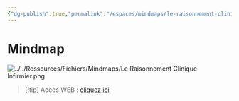 ```yaml
---
{"dg-publish":true,"permalink":"/espaces/mindmaps/le-raisonnement-clinique/","tags":["mindmaps"],"noteIcon":"2"}
---
```



# Mindmap
![../../Ressources/Fichiers/Mindmaps/Le Raisonnement Clinique Infirmier.png](/img/user/Ressources/Fichiers/Mindmaps/Le%20Raisonnement%20Clinique%20Infirmier.png)
> [!tip] Accès WEB : [cliquez ici](https://mindmapai.app/mind-map/le-raisonnement-clinique-infirmier-cb4434d4)